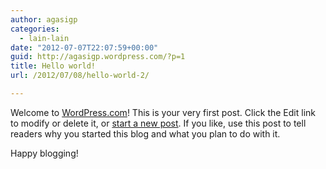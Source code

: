 ```yaml
---
author: agasigp
categories:
  - lain-lain
date: "2012-07-07T22:07:59+00:00"
guid: http://agasigp.wordpress.com/?p=1
title: Hello world!
url: /2012/07/08/hello-world-2/

---
```

Welcome to [WordPress.com](https://wordpress.com/)! This is your very first post. Click the Edit link to modify or delete it, or [start a new post](/wp-admin/post-new.php "Direct link to Add New in the Admin Dashboard"). If you like, use this post to tell readers why you started this blog and what you plan to do with it.

Happy blogging!
